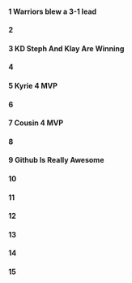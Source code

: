 #### 1 Warriors blew a 3-1 lead
#### 2
#### 3 KD Steph And Klay Are Winning 
#### 4
#### 5 Kyrie 4 MVP
#### 6
#### 7 Cousin 4 MVP
#### 8
#### 9 Github Is Really Awesome
#### 10
#### 11
#### 12
#### 13
#### 14
#### 15